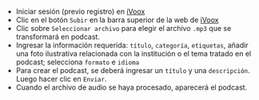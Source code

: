 * Iniciar sesión (previo registro) en [iVoox](https://www.ivoox.com/)
* Clic en el botón `Subir` en la barra superior de la web de [iVoox](https://www.ivoox.com/)
* Clic sobre `Seleccionar archivo` para elegir el archivo `.mp3` que se transformará en podcast.
* Ingresar la información requerida: `título`, `categoría`, `etiquetas`, añadir una foto ilustrativa relacionada con la institución o el tema tratado en el podcast; selecciona `formato` e `idioma`
* Para crear el podcast, se deberá ingresar un `título` y una `descripción`. Luego hacer clic en `Enviar`.
* Cuando el archivo de audio se haya procesado, aparecerá el podcast.